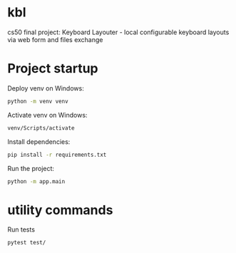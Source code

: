# kbl
cs50 final project: Keyboard Layouter - local configurable keyboard layouts via web form and files exchange

# Project startup

Deploy venv on Windows:
```bash
python -m venv venv
```

Activate venv on Windows:
```bash
venv/Scripts/activate
```

Install dependencies:
```bash
pip install -r requirements.txt
```

Run the project:
```bash
python -m app.main
```

# utility commands

Run tests
```bash
pytest test/
```
